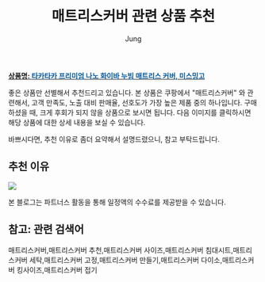 ﻿---
layout: post
title:  "매트리스커버 관련 상품 추천"
author: Jung
categories: [ 가구/인테리어 ]
tags: [매트리스커버,매트리스커버 추천,매트리스커버 사이즈,매트리스커버 침대시트,매트리스커버 세탁,매트리스커버 고정,매트리스커버 만들기,매트리스커버 다이소,매트리스커버 킹사이즈,매트리스커버 접기]
image: https://static.coupangcdn.com/image/retail/images/2017/10/13/10/8/cffcd4fe-ad09-4559-b4e8-b647f2efd990.jpg 
description: "쿠팡에서 매트리스커버 관련 상품으로 가장 고객 선호도가 높은 제품 중 하나입니다."
---

<a href="https://link.coupang.com/a/oizUV"><b>상품명: <font color='#01579B'>타카타카 프리미엄 나노 화이바 누빔 매트리스 커버, 미스밍고</font></b></a>

좋은 상품만 선별해서 추천드리고 있습니다.
본 상품은 쿠팡에서 "매트리스커버" 와 관련해서, 고객 만족도, 노출 대비 판매율, 선호도가 가장 높은 제품 중의 하나입니다.
구매하셨을 때, 크게 후회가 되지 않을 상품으로 보시면 됩니다. 
다음 이미지를 클릭하시면 해당 상품에 대한 상세 내용을 보실 수 있습니다.

바쁘시다면, 추천 이유로 좀더 요약해서 설명드렸으니, 참고 부탁드립니다.

## 추천 이유 

<a href="https://link.coupang.com/a/oizUV"><img src="https://thumbnail7.coupangcdn.com/thumbnails/remote/q89/image/product/content/vendorItem/2019/07/05/149892113/3d5c567d-d233-4aad-9bef-c1c1290c3ac9.jpg"></a> 

본 블로그는 파트너스 활동을 통해 일정액의 수수료를 제공받을 수 있습니다.

## 참고: 관련 검색어    
매트리스커버,매트리스커버 추천,매트리스커버 사이즈,매트리스커버 침대시트,매트리스커버 세탁,매트리스커버 고정,매트리스커버 만들기,매트리스커버 다이소,매트리스커버 킹사이즈,매트리스커버 접기